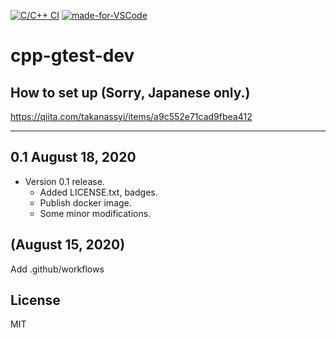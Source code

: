 [![C/C++ CI](https://github.com/takanassyi/cpp-gtest-dev/workflows/C/C++%20CI/badge.svg)](https://github.com/takanassyi/cpp-gtest-dev/actions)
[![made-for-VSCode](https://img.shields.io/badge/Made%20for-VSCode-1f425f.svg)](https://code.visualstudio.com/)

# cpp-gtest-dev

## How to set up (Sorry, Japanese only.)

https://qiita.com/takanassyi/items/a9c552e71cad9fbea412

---

## 0.1 August 18, 2020
- Version 0.1 release.
  - Added LICENSE.txt, badges.
  - Publish docker image.
  - Some minor modifications.
  
## (August 15, 2020)

Add .github/workflows


## License
MIT
